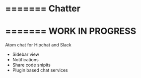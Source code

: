 =======
Chatter
=======

=======
WORK IN PROGRESS
=======

Atom chat for Hipchat and Slack

* Sidebar view
* Notifications
* Share code snipits
* Plugin based chat services
